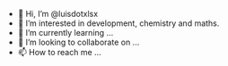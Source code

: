 
- 👋 Hi, I’m @luisdotxlsx
- 👀 I’m interested in development, chemistry and maths.
- 🌱 I’m currently learning ...
- 💞️ I’m looking to collaborate on ...
- 📫 How to reach me ...

<!---
luisdotxlsx/luisdotxlsx is a ✨ special ✨ repository because its `README.md` (this file) appears on your GitHub profile.
You can click the Preview link to take a look at your changes.
--->
